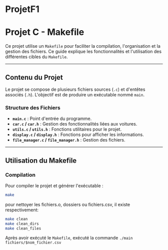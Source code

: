 # ProjetF1

# Projet C - Makefile

Ce projet utilise un `Makefile` pour faciliter la compilation, l'organisation et la gestion des fichiers. Ce guide explique les fonctionnalités et l'utilisation des différentes cibles du `Makefile`.

---

## Contenu du Projet

Le projet se compose de plusieurs fichiers sources (`.c`) et d'entêtes associés (`.h`). L'objectif est de produire un exécutable nommé `main`.

### Structure des Fichiers
- **`main.c`** : Point d'entrée du programme.
- **`car.c` / `car.h`** : Gestion des fonctionnalités liées aux voitures.
- **`utils.c` / `utils.h`** : Fonctions utilitaires pour le projet.
- **`display.c` / `display.h`** : Fonctions pour afficher les informations.
- **`file_manager.c` / `file_manager.h`** : Gestion des fichiers.

---

## Utilisation du Makefile

### Compilation
Pour compiler le projet et générer l'exécutable :
```bash
make
```
pour nettoyer les fichiers.o, dossiers ou fichiers.csv, il existe respectivement: 
```bash
make clean
make clean_dirs
make clean_files
```

Après avoir exécuté le `Makefile`, exécuté la commande `./main fichiers/$nom_fichier.csv`
